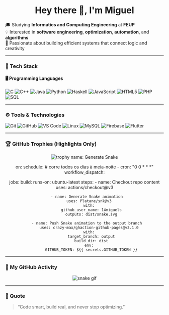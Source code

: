 <h1 align="center">Hey there 👋, I'm Miguel</h1>

🎓 Studying **Informatics and Computing Engineering** at **FEUP**  
💡 Interested in **software engineering**, **optimization**, **automation**, and **algorithms**  
🚀 Passionate about building efficient systems that connect logic and creativity  

---

### 🧠 Tech Stack

#### 🖥️ Programming Languages
![C](https://img.shields.io/badge/C-00599C?style=for-the-badge&logo=c&logoColor=white)
![C++](https://img.shields.io/badge/C++-00599C?style=for-the-badge&logo=cplusplus&logoColor=white)
![Java](https://img.shields.io/badge/Java-ED8B00?style=for-the-badge&logo=openjdk&logoColor=white)
![Python](https://img.shields.io/badge/Python-3776AB?style=for-the-badge&logo=python&logoColor=FFD43B)
![Haskell](https://img.shields.io/badge/Haskell-5D4F85?style=for-the-badge&logo=haskell&logoColor=white)
![JavaScript](https://img.shields.io/badge/JavaScript-F7DF1E?style=for-the-badge&logo=javascript&logoColor=black)
![HTML5](https://img.shields.io/badge/HTML5-E34F26?style=for-the-badge&logo=html5&logoColor=white)
![PHP](https://img.shields.io/badge/PHP-777BB4?style=for-the-badge&logo=php&logoColor=white)
![SQL](https://img.shields.io/badge/SQL-336791?style=for-the-badge&logo=postgresql&logoColor=white)

---

### ⚙️ Tools & Technologies
![Git](https://img.shields.io/badge/Git-F05032?style=for-the-badge&logo=git&logoColor=white)
![GitHub](https://img.shields.io/badge/GitHub-181717?style=for-the-badge&logo=github)
![VS Code](https://img.shields.io/badge/VS%20Code-007ACC?style=for-the-badge&logo=visualstudiocode&logoColor=white)
![Linux](https://img.shields.io/badge/Linux-FCC624?style=for-the-badge&logo=linux&logoColor=black)
![MySQL](https://img.shields.io/badge/MySQL-4479A1?style=for-the-badge&logo=mysql&logoColor=white)
![Firebase](https://img.shields.io/badge/Firebase-FFCA28?style=for-the-badge&logo=firebase&logoColor=black)
![Flutter](https://img.shields.io/badge/Flutter-02569B?style=for-the-badge&logo=flutter&logoColor=white)

---


### 🏆 GitHub Trophies (Highlights Only)
<div align="center">

![trophy](https://github-profile-trophy.vercel.app/?username=14miguel&theme=tokyonight&no-frame=true&margin-w=10&column=4&title=Commits,Repositories,PullRequest,Issues)
name: Generate Snake

on:
  schedule: # corre todos os dias à meia-noite
    - cron: "0 0 * * *"
  workflow_dispatch:

jobs:
  build:
    runs-on: ubuntu-latest
    steps:
      - name: Checkout repo content
        uses: actions/checkout@v3

      - name: Generate Snake animation
        uses: Platane/snk@v3
        with:
          github_user_name: 14miguels
          outputs: dist/snake.svg

      - name: Push Snake animation to the output branch
        uses: crazy-max/ghaction-github-pages@v3.1.0
        with:
          target_branch: output
          build_dir: dist
        env:
          GITHUB_TOKEN: ${{ secrets.GITHUB_TOKEN }}

</div>

---

### 🐍 My GitHub Activity
<div align="center">

![snake gif](https://github.com/14miguel/14miguel/blob/output/snake.svg)

</div>

---

### 💬 Quote
> “Code smart, build real, and never stop optimizing.”
